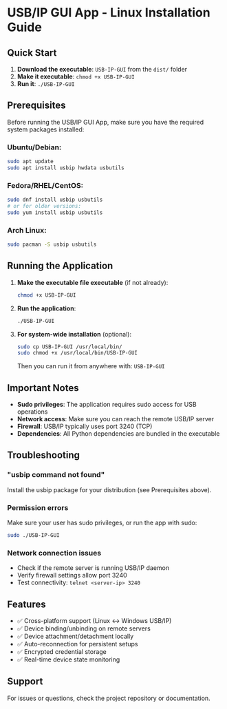 # USB/IP GUI App - Linux Installation Guide

## Quick Start

1. **Download the executable**: `USB-IP-GUI` from the `dist/` folder
2. **Make it executable**: `chmod +x USB-IP-GUI`
3. **Run it**: `./USB-IP-GUI`

## Prerequisites

Before running the USB/IP GUI App, make sure you have the required system packages installed:

### Ubuntu/Debian:
```bash
sudo apt update
sudo apt install usbip hwdata usbutils
```

### Fedora/RHEL/CentOS:
```bash
sudo dnf install usbip usbutils
# or for older versions:
sudo yum install usbip usbutils
```

### Arch Linux:
```bash
sudo pacman -S usbip usbutils
```

## Running the Application

1. **Make the executable file executable** (if not already):
   ```bash
   chmod +x USB-IP-GUI
   ```

2. **Run the application**:
   ```bash
   ./USB-IP-GUI
   ```

3. **For system-wide installation** (optional):
   ```bash
   sudo cp USB-IP-GUI /usr/local/bin/
   sudo chmod +x /usr/local/bin/USB-IP-GUI
   ```
   Then you can run it from anywhere with: `USB-IP-GUI`

## Important Notes

- **Sudo privileges**: The application requires sudo access for USB operations
- **Network access**: Make sure you can reach the remote USB/IP server
- **Firewall**: USB/IP typically uses port 3240 (TCP)
- **Dependencies**: All Python dependencies are bundled in the executable

## Troubleshooting

### "usbip command not found"
Install the usbip package for your distribution (see Prerequisites above).

### Permission errors
Make sure your user has sudo privileges, or run the app with sudo:
```bash
sudo ./USB-IP-GUI
```

### Network connection issues
- Check if the remote server is running USB/IP daemon
- Verify firewall settings allow port 3240
- Test connectivity: `telnet <server-ip> 3240`

## Features

- ✅ Cross-platform support (Linux ↔ Windows USB/IP)
- ✅ Device binding/unbinding on remote servers
- ✅ Device attachment/detachment locally
- ✅ Auto-reconnection for persistent setups
- ✅ Encrypted credential storage
- ✅ Real-time device state monitoring

## Support

For issues or questions, check the project repository or documentation.

